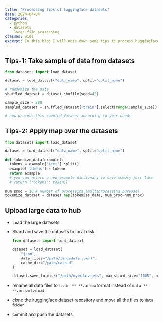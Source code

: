 ```yaml
---
title: "Processing tips of huggingface datasets"
date: 2024-04-04
categories:
  - python
  - datasets
  - large file processing
classes: wide
excerpt: In this blog I will note down some tips to process huggingface datasets
---
```


## Tips-1: Take sample of data from datasets
```py
from datasets import load_dataset

dataset = load_dataset("data_name", split="split_name")

# randomize the data
shuffled_dataset = dataset.shuffle(seed=42)

sample_size = 500
sampled_dataset = shuffled_dataset['train'].select(range(sample_size))

# now process this sampled_dataset according to your needs

```

## Tips-2: Apply map over the datasets
```py
from datasets import load_dataset

dataset = load_dataset("data_name", split="split_name")

def tokenize_data(example):
  tokens = example['text'].split()
  example['tokens'] = tokens
  return example
  # you can return a new example dictionary to save momory just like
  # return {'tokens': tokens}

num_proc = 10 # number of processing (multiprocessing purpose)
tokenize_dataset = dataset.map(tokenize_data, num_proc=num_proc)

```

## Upload large data to hub
- Load the large datasets
- Shard and save the datasets to local disk

  ```py
  from datasets import load_dataset

  dataset = load_dataset(
      "json",
      data_files="/path/largedata.jsonl",
      cache_dir="/path/cached"
  )

  dataset.save_to_disk("/path/mybndatasets", max_shard_size="10GB", num_proc=64)

  ```
  
- rename all data files to `train-**-**.arrow` format instead of `data-**-**.arrow` format
- clone the huggingface dataset repository and move all the files to `data` folder
- commit and push the datasets


